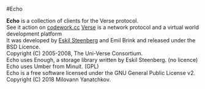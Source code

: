 #Echo

**Echo** is a collection of clients for the Verse protocol.<br/>
See it action on [codework.cc](htpp://www.codework.cc)
[Verse](https://github.com/versenaut) is a network protocol and a virtual world development platform<br/>
It was developed by [Eskil Steenberg](http://www.quelsolaar.com) and Emil Brink and released under the BSD Licence.<br/>
Copyright (C) 2005-2008, The Uni-Verse Consortium.<br/>
Echo uses Enough, a storage library written by Eskil Steenberg. (no licence)<br/>
Echo uses Umber from Minuit. (GPL)<br/>
Echo is a free software licensed under the GNU General Public License v2.<br/>
Copyright (C) 2018 Milovann Yanatchkov.<br/>
